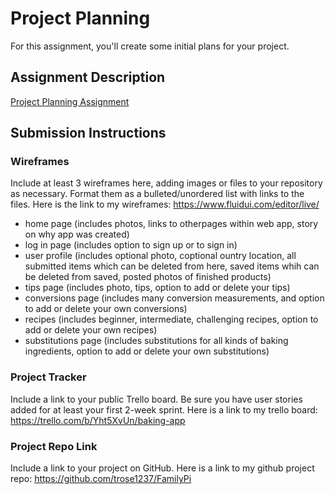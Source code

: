 # Project Planning
For this assignment, you'll create some initial plans for your project.

## Assignment Description
[Project Planning Assignment](https://education.launchcode.org/liftoff/modules/assignments/project-planning)

## Submission Instructions

### Wireframes

Include at least 3 wireframes here, adding images or files to your repository as necessary. Format them as a bulleted/unordered list with links to the files.
Here is the link to my wireframes: https://www.fluidui.com/editor/live/
* home page (includes photos, links to otherpages within web app, story on why app was created)
* log in page (includes option to sign up or to sign in)
* user profile (includes optional photo, coptional ountry location, all submitted items which can be deleted from here, saved items whih can be deleted from saved, posted photos of finished products)
* tips page (includes photo, tips, option to add or delete your tips)
* conversions page (includes many conversion measurements, and option to add or delete your own conversions)
* recipes (includes beginner, intermediate, challenging recipes, option to add or delete your own recipes)
* substitutions page (includes substitutions for all kinds of baking ingredients, option to add or delete your own substitutions)





### Project Tracker

Include a link to your public Trello board. Be sure you have user stories added for at least your first 2-week sprint.
Here is a link to my trello board: https://trello.com/b/Yht5XvUn/baking-app

### Project Repo Link

Include a link to your project on GitHub.
Here is a link to my github project repo: https://github.com/trose1237/FamilyPi
